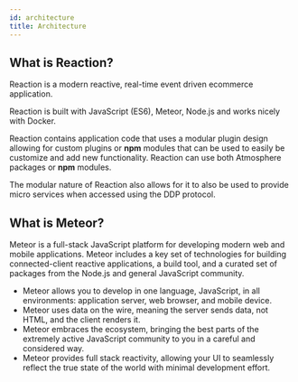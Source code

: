 ```yaml
---
id: architecture
title: Architecture
---
```

    
## What is Reaction?

Reaction is a modern reactive, real-time event driven ecommerce application.

Reaction is built with JavaScript (ES6), Meteor, Node.js and works nicely with Docker.

Reaction contains application code that uses a modular plugin design allowing for custom plugins or **npm** modules that can be used to easily be customize and add new functionality.  Reaction can use both Atmosphere packages or **npm** modules.

The modular nature of Reaction also allows for it to also be used to provide micro services when accessed using the DDP protocol.

## What is Meteor?

Meteor is a full-stack JavaScript platform for developing modern web and mobile applications. Meteor includes a key set of technologies for building connected-client reactive applications, a build tool, and a curated set of packages from the Node.js and general JavaScript community.

- Meteor allows you to develop in one language, JavaScript, in all environments: application server, web browser, and mobile device.
- Meteor uses data on the wire, meaning the server sends data, not HTML, and the client renders it.
- Meteor embraces the ecosystem, bringing the best parts of the extremely active JavaScript community to you in a careful and considered way.
- Meteor provides full stack reactivity, allowing your UI to seamlessly reflect the true state of the world with minimal development effort.
